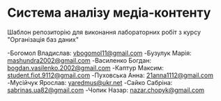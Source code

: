 # Система аналізу медіа-контенту

Шаблон репозиторію для виконання лабораторних робіт з курсу "Організація баз даних"


-Богомол Владислав: vbogomol11@gmail.com
-Бузулук Марія: mashundra2002@gmail.com
-Василенко Богдан: bogdan.vasilenko.2002@gmail.com
-Каптур Максим: student.fiot.9112@gmail.com
-Пуховська Анна: 21anna1112@gmail.com
-Мусійчук Ярослав: yaredmus@ukr.net
-Сайко Сабріна: sabrinas.ua82@gmail.com
-Чопик Назар: nazar.chopyk@gmail.com


